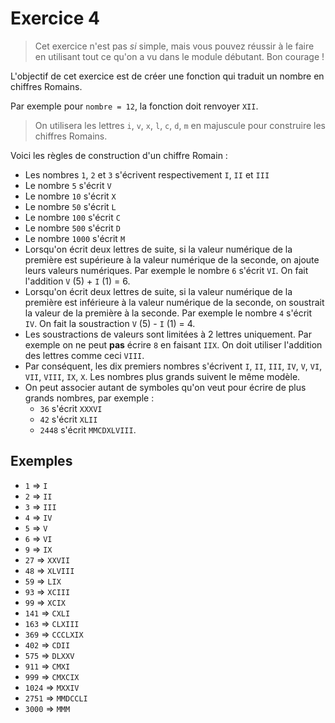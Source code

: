 # Exercice 4

> Cet exercice n'est pas *si* simple, mais vous pouvez réussir à le faire en utilisant tout ce qu'on a vu dans le module débutant. Bon courage !

L'objectif de cet exercice est de créer une fonction qui traduit un nombre en chiffres Romains.

Par exemple pour `nombre = 12`, la fonction doit renvoyer `XII`.

> On utilisera les lettres `i`, `v`, `x`, `l`, `c`, `d`, `m` en majuscule pour construire les chiffres Romains.

Voici les règles de construction d'un chiffre Romain :
- Les nombres `1`, `2` et `3` s'écrivent respectivement `I`, `II` et `III`
- Le nombre `5` s'écrit `V`
- Le nombre `10` s'écrit `X`
- Le nombre `50` s'écrit `L`
- Le nombre `100` s'écrit `C`
- Le nombre `500` s'écrit `D`
- Le nombre `1000` s'écrit `M`
- Lorsqu'on écrit deux lettres de suite, si la valeur numérique de la première est supérieure à la valeur numérique de la seconde, on ajoute leurs valeurs numériques. Par exemple le nombre `6` s'écrit `VI`. On fait l'addition `V` (5) + `I` (1) = 6.
- Lorsqu'on écrit deux lettres de suite, si la valeur numérique de la première est inférieure à la valeur numérique de la seconde, on soustrait la valeur de la première à la seconde. Par exemple le nombre `4` s'écrit `IV`. On fait la soustraction `V` (5) - `I` (1) = 4.
- Les soustractions de valeurs sont limitées à 2 lettres uniquement. Par exemple on ne peut **pas** écrire `8` en faisant `IIX`. On doit utiliser l'addition des lettres comme ceci `VIII`.
- Par conséquent, les dix premiers nombres s'écrivent `I`, `II`, `III`, `IV`, `V`, `VI`, `VII`, `VIII`, `IX`, `X`. Les nombres plus grands suivent le même modèle.
- On peut associer autant de symboles qu'on veut pour écrire de plus grands nombres, par exemple :
  - `36` s'écrit `XXXVI`
  - `42` s'écrit `XLII`
  - `2448` s'écrit `MMCDXLVIII`.

## Exemples
- `1` => `I` 
- `2` => `II` 
- `3` => `III` 
- `4` => `IV` 
- `5` => `V` 
- `6` => `VI` 
- `9` => `IX` 
- `27` => `XXVII` 
- `48` => `XLVIII` 
- `59` => `LIX` 
- `93` => `XCIII`
- `99` => `XCIX` 
- `141` => `CXLI` 
- `163` => `CLXIII` 
- `369` => `CCCLXIX` 
- `402` => `CDII` 
- `575` => `DLXXV` 
- `911` => `CMXI`
- `999` => `CMXCIX` 
- `1024` => `MXXIV` 
- `2751` => `MMDCCLI` 
- `3000` => `MMM` 